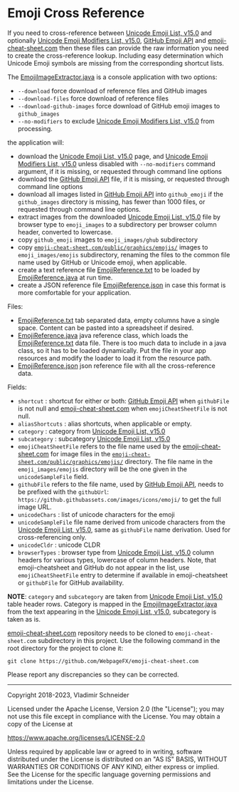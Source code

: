 # Emoji Cross Reference

If you need to cross-reference between [Unicode Emoji List, v15.0] and
optionally [Unicode Emoji Modifiers List, v15.0], [GitHub Emoji API] and
[emoji-cheat-sheet.com] then these files can provide the raw information you
need to create the cross-reference lookup. Including easy determination
which Unicode Emoji symbols are missing from the corresponding shortcut
lists.

The [EmojiImageExtractor.java] is a console application with two
options:

* `--download` force download of reference files and GitHub images
* `--download-files` force download of reference files
* `--download-github-images` force download of GitHub emoji images to
  `github_images`
* `--no-modifiers` to exclude [Unicode Emoji Modifiers List, v15.0] from
  processing.

the application will:

* download the [Unicode Emoji List, v15.0] page, and
  [Unicode Emoji Modifiers List, v15.0] unless disabled with
  `--no-modifiers` command argument, if it is missing, or requested
  through command line options
* download the [GitHub Emoji API] file, if it is missing, or requested
  through command line options
* download all images listed in [GitHub Emoji API] into `github_emoji`
  if the `github_images` directory is missing, has fewer than 1000
  files, or requested through command line options.
* extract images from the downloaded [Unicode Emoji List, v15.0] file by
  browser type to `emoji_images` to a subdirectory per browser column
  header, converted to lowercase.
* copy `github_emoji` images to `emoji_images/ghub` subdirectory
* copy [`emoji-cheat-sheet.com/public/graphics/emojis/`] images to
  `emoji_images/emojis` subdirectory, renaming the files to the common
  file name used by GitHub or Unicode emoji, when applicable.
* create a text reference file [EmojiReference.txt] to be loaded by
  [EmojiReference.java] at run time.
* create a JSON reference file [EmojiReference.json] in case this format
  is more comfortable for your application.

Files:

* [EmojiReference.txt] tab separated data, empty columns have a single
  space. Content can be pasted into a spreadsheet if desired.
* [EmojiReference.java] java reference class, which loads the
  [EmojiReference.txt] data file. There is too much data to include in a
  java class, so it has to be loaded dynamically. Put the file in your
  app resources and modify the loader to load it from the resource path.
* [EmojiReference.json] json reference file with all the cross-reference
  data.

Fields:

* `shortcut` : shortcut for either or both: [GitHub Emoji API] when
  `githubFile` is not null and [emoji-cheat-sheet.com] when
  `emojiCheatSheetFile` is not null.
* `aliasShortcuts` : alias shortcuts, when applicable or empty.
* `category` : category from [Unicode Emoji List, v15.0]
* `subcategory` : subcategory [Unicode Emoji List, v15.0]
* `emojiCheatSheetFile` refers to the file name used by the
  [emoji-cheat-sheet.com] for image files in the
  [`emoji-cheat-sheet.com/public/graphics/emojis/`] directory. The file
  name in the `emoji_images/emojis` directory will be the one given in
  the `unicodeSampleFile` field.
* `githubFile` refers to the file name, used by [GitHub Emoji API],
  needs to be prefixed with the `githubUrl`:
  `https://github.githubassets.com/images/icons/emoji/` to get the full
  image URL.
* `unicodeChars` : list of unicode characters for the emoji
* `unicodeSampleFile` file name derived from unicode characters from the
  [Unicode Emoji List, v15.0], same as `githubFile` name derivation.
  Used for cross-referencing only.
* `unicodeCldr` : unicode CLDR
* `browserTypes` : browser type from [Unicode Emoji List, v15.0] column
  headers for various types, lowercase of column headers. Note, that
  emoji-cheatsheet and GitHub do not appear in the list, use
  `emojiCheatSheetFile` entry to determine if available in
  emoji-cheatsheet or `githubFile` for GitHub availability.

**NOTE**: `category` and `subcategory` are taken from
[Unicode Emoji List, v15.0] table header rows. Category is mapped in the
[EmojiImageExtractor.java] from the text appearing in the
[Unicode Emoji List, v15.0], subcategory is taken as is.

[emoji-cheat-sheet.com] repository needs to be cloned to
`emoji-cheat-sheet.com` subdirectory in this project. Use the following
command in the root directory for the project to clone it:

```shell
git clone https://github.com/WebpageFX/emoji-cheat-sheet.com
```

Please report any discrepancies so they can be corrected.

------

Copyright 2018-2023, Vladimir Schneider

Licensed under the Apache License, Version 2.0 (the "License"); you may
not use this file except in compliance with the License. You may obtain
a copy of the License at

<https://www.apache.org/licenses/LICENSE-2.0>

Unless required by applicable law or agreed to in writing, software
distributed under the License is distributed on an "AS IS" BASIS,
WITHOUT WARRANTIES OR CONDITIONS OF ANY KIND, either express or implied.
See the License for the specific language governing permissions and
limitations under the License.

[`emoji-cheat-sheet.com/public/graphics/emojis/`]: https://github.com/WebpageFX/emoji-cheat-sheet.com/tree/master/public/graphics/emojis
[EmojiImageExtractor.java]: src/main/java/com/vladsch/emoji/EmojiImageExtractor.java
[EmojiReference.json]: src/main/resources/EmojiReference.json
[EmojiReference.java]: src/main/java/com/vladsch/emoji/EmojiReference.java
[EmojiReference.txt]: src/main/resources/EmojiReference.txt
[emoji-cheat-sheet.com]: https://github.com/WebpageFX/emoji-cheat-sheet.com
[GitHub Emoji API]: https://api.github.com/emojis
[Unicode Emoji List, v15.0]: https://unicode.org/emoji/charts/emoji-list.html
[Unicode Emoji Modifiers List, v15.0]: https://unicode.org/emoji/charts/full-emoji-modifiers.html

